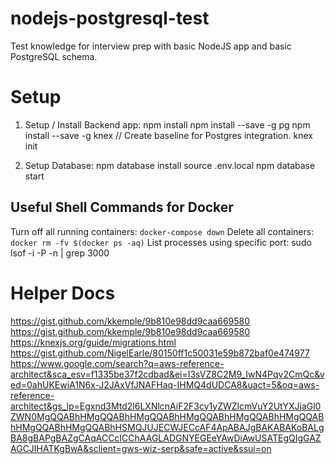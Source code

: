 # nodejs-postgresql-test
Test knowledge for interview prep with basic NodeJS app and basic PostgreSQL schema.

# Setup

1. Setup / Install Backend app:
npm install
npm install --save -g pg
npm install --save -g knex
// Create baseline for Postgres integration.
knex init

2. Setup Database:
npm database install
source .env.local
npm database start

## Useful Shell Commands for Docker

Turn off all running containers: `docker-compose down`
Delete all containers: `docker rm -fv $(docker ps -aq)`
List processes using specific port: sudo lsof -i -P -n | grep 3000


# Helper Docs

https://gist.github.com/kkemple/9b810e98dd9caa669580
https://gist.github.com/kkemple/9b810e98dd9caa669580
https://knexjs.org/guide/migrations.html
https://gist.github.com/NigelEarle/80150ff1c50031e59b872baf0e474977
https://www.google.com/search?q=aws-reference-architect&sca_esv=f1335be37f2cdbad&ei=I3sVZ8C2M9_IwN4Pqv2CmQc&ved=0ahUKEwiA1N6x-J2JAxVfJNAFHaq-IHMQ4dUDCA8&uact=5&oq=aws-reference-architect&gs_lp=Egxnd3Mtd2l6LXNlcnAiF2F3cy1yZWZlcmVuY2UtYXJjaGl0ZWN0MgQQABhHMgQQABhHMgQQABhHMgQQABhHMgQQABhHMgQQABhHMgQQABhHMgQQABhHSMQJUJECWJECcAF4ApABAJgBAKABAKoBALgBA8gBAPgBAZgCAqACCcICChAAGLADGNYEGEeYAwDiAwUSATEgQIgGAZAGCJIHATKgBwA&sclient=gws-wiz-serp&safe=active&ssui=on